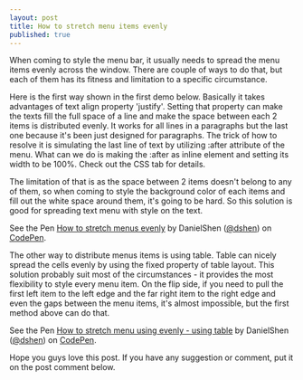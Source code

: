 ```yaml
---
layout: post
title: How to stretch menu items evenly
published: true
---
```

    

When coming to style the menu bar, it usually needs to spread the menu items evenly across the window. 
There are couple of ways to do that, but each of them has its fitness and limitation to a specific circumstance.

Here is the first way shown in the first demo below. Basically it takes advantages of text align property 'justify'. 
Setting that property can make the texts fill the full space of a line and make the space between each 2 items is 
distributed evenly. It works for all lines in a paragraphs but the last one because it's been just designed for paragraphs. The trick
of how to resolve it is simulating the last line of text by utilizing :after attribute of the menu. What can we do is 
making the :after as inline element and setting its width to be 100%. Check out the CSS tab for details. 

The limitation of that is as the space between 2 items doesn't belong to any of them, so when coming to style the
background color of each items and fill out the white space around them, it's going to be hard. So this solution is good for 
spreading text menu with style on the text. 

<p data-height="150" data-theme-id="11514" data-slug-hash="ZYKpPK" data-default-tab="result" data-user="dshen" class='codepen'>See the Pen <a href='http://codepen.io/dshen/pen/ZYKpPK/'>How to stretch menus evenly</a> by DanielShen (<a href='http://codepen.io/dshen'>@dshen</a>) on <a href='http://codepen.io'>CodePen</a>.</p>
<script async src="//assets.codepen.io/assets/embed/ei.js"></script>


The other way to distribute menus items is using table. Table can nicely spread the cells evenly by using the 
fixed property of table layout. This solution probably suit most of the circumstances - it provides the most flexibility
to style every menu item. On the flip side, if you need to pull the first left item to the left edge and the far right
item to the right edge and even the gaps between the menu items, it's almost impossible, but the first method above can do that. 


<p data-height="150" data-theme-id="11514" data-slug-hash="BywNde" data-default-tab="result" data-user="dshen" class='codepen'>See the Pen <a href='http://codepen.io/dshen/pen/BywNde/'>How to stretch menu using evenly - using table</a> by DanielShen (<a href='http://codepen.io/dshen'>@dshen</a>) on <a href='http://codepen.io'>CodePen</a>.</p>
<script async src="//assets.codepen.io/assets/embed/ei.js"></script>

Hope you guys love this post. If you have any suggestion or comment, put it on the post comment below.